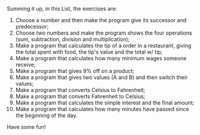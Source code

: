 Summing it up, in this List, the exercises are:
1. Choose a number and then make the program give its successor and predecessor;
2. Choose two numbers and make the program shows the four operations (sum, subtraction, division and multiplication);
3. Make a program that calculates the tip of a order in a restaurant, giving the total spent with food, the tip's value and the total w/ tip;
4. Make a program that calculates how many minimum wages someone receive;
5. Make a program that gives 9% off on a product;
6. Make a program that gives two values (A and B) and then switch their values;
7. Make a program that converts Celsius to Fahrenheit;
8. Make a program that converts Fahrenheit to Celsius;
9. Make a program that calculates the simple interest and the final amount;
10. Make a program that calculates how many minutes have passed since the beginning of the day.

Have some fun!
